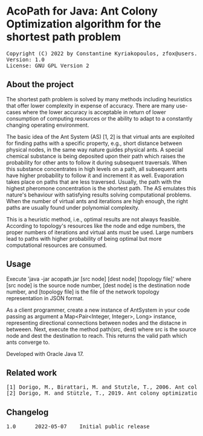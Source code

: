 # AcoPath for Java: Ant Colony Optimization algorithm for the shortest path problem

<pre>
Copyright (C) 2022 by Constantine Kyriakopoulos, zfox@users.sourceforge.net
Version: 1.0
License: GNU GPL Version 2
</pre>


## About the project

The shortest path problem is solved by many methods including heuristics that offer lower complexity in expense of accuracy. There are many use-cases where the lower accuracy is acceptable in return of lower consumption of computing resources or the ability to adapt to a constantly changing operating environment.

The basic idea of the Ant System (AS) [1, 2] is that virtual ants are exploited for finding paths with a specific property, e.g., short distance between physical nodes, in the same way nature guides physical ants. A special chemical substance is being deposited upon their path which raises the probability for other ants to follow it during subsequent traversals. When this substance concentrates in high levels on a path, all subsequent ants have higher probability to follow it and increment it as well. Evaporation takes place on paths that are less traversed. Usually, the path with the highest pheromone concentration is the shortest path. The AS emulates this nature's behaviour with satisfying results solving computational problems. When the number of virtual ants and iterations are high enough, the right paths are usually found under polynomial complexity.

This is a heuristic method, i.e., optimal results are not always feasible. According to topology's resources like the node and edge numbers, the proper numbers of iterations and virtual ants must be used. Large numbers lead to paths with higher probability of being optimal but more computational resources are consumed.


## Usage

Execute 'java -jar acopath.jar [src node] [dest node] [topology file]' where [src node] is the source node number, [dest node] is the destination node number, and [topology file] is the file of the network topology representation in JSON format.

As a client programmer, create a new instance of AntSystem in your code passing as argument a Map<Pair<Integer, Integer>, Long> instance, representing directional connections between nodes and the distacne in betweeen. Next, execute the method path(src, dest) where src is the source node and dest the destination to reach. This returns the valid path which ants converge to.

Developed with Oracle Java 17.

## Related work

<pre>
[1] Dorigo, M., Birattari, M. and Stutzle, T., 2006. Ant colony optimization. IEEE computational intelligence magazine, 1(4), pp. 28-39.
[2] Dorigo, M. and Stützle, T., 2019. Ant colony optimization: overview and recent advances. In Handbook of metaheuristics, pp. 311-351. Springer, Cham.
</pre>


## Changelog

<pre>
1.0      2022-05-07    Initial public release
</pre>
